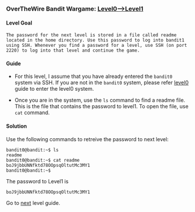 ### OverTheWire Bandit Wargame: [Level0-->Level1](https://overthewire.org/wargames/bandit/bandit1.html)

#### Level Goal

`The password for the next level is stored in a file called readme located in the home directory. Use this password to log into bandit1 using SSH. Whenever you find a password for a level, use SSH (on port 2220) to log into that level and continue the game.`

#### Guide

* For this level, I assume that you have already entered the `bandit0` system via SSH. If you are not in the `bandit0` system, please refer [level0](https://github.com/jugnumisal/Overthewire-Bandit-Wargame-Solution/blob/master/Level0.md) guide to enter the level0 system.

* Once you are in the system, use the `ls` command to find a readme file. This is the file that contains the password to level1. To open the file, use `cat` command.

#### Solution

Use the following commands to retreive the password to next level:

```shell
bandit0@bandit:~$ ls
readme
bandit0@bandit:~$ cat readme 
boJ9jbbUNNfktd78OOpsqOltutMc3MY1
bandit0@bandit:~$ 
```

The password to Level1 is
```shell
boJ9jbbUNNfktd78OOpsqOltutMc3MY1
```

Go to [next]() level guide.